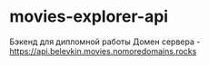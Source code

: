 # movies-explorer-api
Бэкенд для дипломной работы
Домен сервера - https://api.belevkin.movies.nomoredomains.rocks
